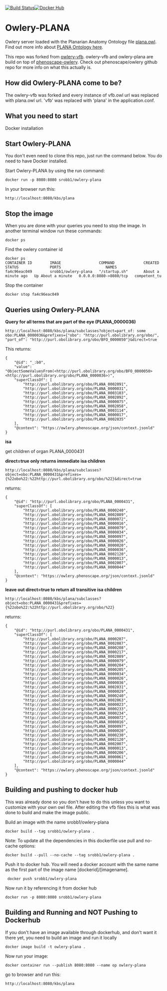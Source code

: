 [![Build Status](https://travis-ci.org/srobb1/owlery-plana.svg?branch=master)](https://travis-ci.org/srobb1/owlery-plana)[![Docker Hub](https://www.shippable.com/assets/images/logos/docker-hub.jpg)](https://hub.docker.com/r/srobb1/owlery-plana/)

# Owlery-PLANA
Owlery server loaded with the Planarian Anatomy Ontology file [plana.owl](http://purl.obolibrary.org/obo/plana.owl). Find out more info about [PLANA Ontology here](https://planosphere.stowers.org/anatomyontology).

This repo was forked from [owlery-vfb](https://github.com/VirtualFlyBrain/owlery-vfb). owlery-vfb and owlery-plana are build on top of [phenoscape-owlery](https://github.com/phenoscape/owlery). Check out phenoscape/owlery github repo for more info on what this actually is. 

## How did Owlery-PLANA come to be?
The owlery-vfb was forked and every instance of vfb.owl url was replaced with plana.owl url. 'vfb' was replaced with 'plana' in the application.conf.

## What you need to start
Docker installation

## Start Owlery-PLANA 
You don't even need to clone this repo, just run the command below. You do need to have Docker installed.

Start Owlery-PLANA by using the run command:
```
docker run -p 8080:8080 srobb1/owlery-plana
```

In your browser run this:
```
http://localhost:8080/kbs/plana
```

## Stop the image

When you are done with your queries you need to stop the image. In another terminal window run these commands:
```
docker ps
```

Find the owlery container id
```
docker ps
CONTAINER ID        IMAGE                 COMMAND             CREATED              STATUS              PORTS                    NAMES
fa4c96eac049        srobb1/owlery-plana   "/startup.sh"       About a minute ago   Up About a minute   0.0.0.0:8080->8080/tcp   competent_tu
```

Stop the container
```
docker stop fa4c96eac049
```

## Queries using Owlery-PLANA

__Query for all terms that are part of the eye (PLANA_0000036)__
```
http://localhost:8080/kbs/plana/subclasses?object=part_of: some obo:PLANA_0000036&prefixes={"obo": "http://purl.obolibrary.org/obo/", "part_of": "http://purl.obolibrary.org/obo/BFO_0000050"}&direct=true
```
This returns:
```
{
	"@id": "_:b0",
	"value": "ObjectSomeValuesFrom(<http://purl.obolibrary.org/obo/BFO_0000050> <http://purl.obolibrary.org/obo/PLANA_0000036>)",
	"superClassOf": [
		"http://purl.obolibrary.org/obo/PLANA_0002091",
		"http://purl.obolibrary.org/obo/PLANA_0000031",
		"http://purl.obolibrary.org/obo/PLANA_0003103",
		"http://purl.obolibrary.org/obo/PLANA_0002092",
		"http://purl.obolibrary.org/obo/PLANA_0000075",
		"http://purl.obolibrary.org/obo/PLANA_0002058",
		"http://purl.obolibrary.org/obo/PLANA_0003114",
		"http://purl.obolibrary.org/obo/PLANA_0000017",
		"http://purl.obolibrary.org/obo/PLANA_0002035"
	],
	"@context": "https://owlery.phenoscape.org/json/context.jsonld"
}
```

__isa__

get children of organ PLANA_0000431

**direct=true only returns immediate isa children**

```
http://localhost:8080/kbs/plana/subclasses?object=obo:PLANA_0000431&prefixes={%22obo%22:%22http://purl.obolibrary.org/obo/%22}&direct=true
```
returns:
```
{
	"@id": "http://purl.obolibrary.org/obo/PLANA_0000431",
	"superClassOf": [
		"http://purl.obolibrary.org/obo/PLANA_0000240",
		"http://purl.obolibrary.org/obo/PLANA_0002089",
		"http://purl.obolibrary.org/obo/PLANA_0000072",
		"http://purl.obolibrary.org/obo/PLANA_0000016",
		"http://purl.obolibrary.org/obo/PLANA_0000079",
		"http://purl.obolibrary.org/obo/PLANA_0000034",
		"http://purl.obolibrary.org/obo/PLANA_0000097",
		"http://purl.obolibrary.org/obo/PLANA_0000026",
		"http://purl.obolibrary.org/obo/PLANA_0000020",
		"http://purl.obolibrary.org/obo/PLANA_0000036",
		"http://purl.obolibrary.org/obo/PLANA_0002120",
		"http://purl.obolibrary.org/obo/PLANA_0000013",
		"http://purl.obolibrary.org/obo/PLANA_0002007",
		"http://purl.obolibrary.org/obo/PLANA_0000044"
	],
	"@context": "https://owlery.phenoscape.org/json/context.jsonld"
}
```


**leave out direct=true to return all transitive isa children**

```
http://localhost:8080/kbs/plana/subclasses?object=obo:PLANA_0000431&prefixes={%22obo%22:%22http://purl.obolibrary.org/obo/%22}
```
returns:

```
{
	"@id": "http://purl.obolibrary.org/obo/PLANA_0000431",
	"superClassOf": [
		"http://purl.obolibrary.org/obo/PLANA_0000207",
		"http://purl.obolibrary.org/obo/PLANA_0002087",
		"http://purl.obolibrary.org/obo/PLANA_0000208",
		"http://purl.obolibrary.org/obo/PLANA_0000217",
		"http://purl.obolibrary.org/obo/PLANA_0002089",
		"http://purl.obolibrary.org/obo/PLANA_0000079",
		"http://purl.obolibrary.org/obo/PLANA_0000204",
		"http://purl.obolibrary.org/obo/PLANA_0000205",
		"http://purl.obolibrary.org/obo/PLANA_0000034",
		"http://purl.obolibrary.org/obo/PLANA_0000026",
		"http://purl.obolibrary.org/obo/PLANA_0000036",
		"http://purl.obolibrary.org/obo/PLANA_0002031",
		"http://purl.obolibrary.org/obo/PLANA_0000029",
		"http://purl.obolibrary.org/obo/PLANA_0000240",
		"http://purl.obolibrary.org/obo/PLANA_0002063",
		"http://purl.obolibrary.org/obo/PLANA_0000023",
		"http://purl.obolibrary.org/obo/PLANA_0000233",
		"http://purl.obolibrary.org/obo/PLANA_0000234",
		"http://purl.obolibrary.org/obo/PLANA_0000072",
		"http://purl.obolibrary.org/obo/PLANA_0000016",
		"http://purl.obolibrary.org/obo/PLANA_0000097",
		"http://purl.obolibrary.org/obo/PLANA_0000020",
		"http://purl.obolibrary.org/obo/PLANA_0000230",
		"http://purl.obolibrary.org/obo/PLANA_0002120",
		"http://purl.obolibrary.org/obo/PLANA_0002007",
		"http://purl.obolibrary.org/obo/PLANA_0000013",
		"http://purl.obolibrary.org/obo/PLANA_0000206",
		"http://purl.obolibrary.org/obo/PLANA_0000061",
		"http://purl.obolibrary.org/obo/PLANA_0000044"
	],
	"@context": "https://owlery.phenoscape.org/json/context.jsonld"
}
```





## Building and pushing to docker hub
This was already done so you don't have to do this unless you want to customize with your own owl file. After editing the vfb files this is what was done to build and make the image public.


Build an image with the name srobb1/owlery-plana
```
docker build --tag srobb1/owlery-plana .
```

Note: To update all the dependencies in this dockerfile use pull and no-cache options:
```
docker build --pull --no-cache --tag srobb1/owlery-plana .
```

Push it to docker hub. You will need a docker account with the same name as the first part of the image name [dockerid]/[imagename].

```
 docker push srobb1/owlery-plana
```

Now run it by referencing it from docker hub
```
docker run -p 8080:8080 srobb1/owlery-plana
```


## Building and Running and NOT Pushing to Dockerhub
If you don't have an image available through dockerhub, and don't want it there yet, you need to build an image and run it locally
```
docker image build -t owlery-plana .
```

Now run your image:
```
docker container run --publish 8080:8080 --name op owlery-plana
```

go to browser and run this:
```
http://localhost:8080/kbs/plana
```


